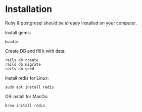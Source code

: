 # Installation

Ruby & postgresql should be already installed on your computer.

Install gems:

`bundle`

Create DB and fill it with data:

```
rails db:create
rails db:migrate
rails db:seed
```

Install redis for Linux:

```
sudo apt install redis
```

OR install for MacOs:

```
brew install redis
```